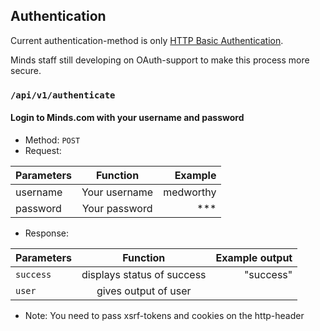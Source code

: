 ## Authentication

Current authentication-method is only [HTTP Basic Authentication](https://developer.mozilla.org/en-US/docs/Web/HTTP/Headers/Authorization).

Minds staff still developing on OAuth-support to make this process more secure.

### `/api/v1/authenticate`
#### Login to Minds.com with your username and password
* Method: `POST`
* Request:

|Parameters|Function|Example|
|---|:---:|---:|
|username|Your username|medworthy|
|password|Your password|***|

* Response:

|Parameters|Function|Example output|
|---|:---:|---:|
|`success`|displays status of success|"success"|
|`user`|gives output of user||

* Note: You need to pass xsrf-tokens and cookies on the http-header
